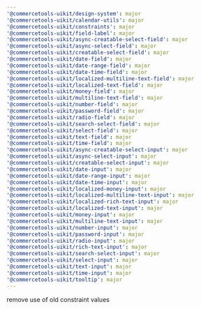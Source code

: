 ```yaml
---
'@commercetools-uikit/design-system': major
'@commercetools-uikit/calendar-utils': major
'@commercetools-uikit/constraints': major
'@commercetools-uikit/field-label': major
'@commercetools-uikit/async-creatable-select-field': major
'@commercetools-uikit/async-select-field': major
'@commercetools-uikit/creatable-select-field': major
'@commercetools-uikit/date-field': major
'@commercetools-uikit/date-range-field': major
'@commercetools-uikit/date-time-field': major
'@commercetools-uikit/localized-multiline-text-field': major
'@commercetools-uikit/localized-text-field': major
'@commercetools-uikit/money-field': major
'@commercetools-uikit/multiline-text-field': major
'@commercetools-uikit/number-field': major
'@commercetools-uikit/password-field': major
'@commercetools-uikit/radio-field': major
'@commercetools-uikit/search-select-field': major
'@commercetools-uikit/select-field': major
'@commercetools-uikit/text-field': major
'@commercetools-uikit/time-field': major
'@commercetools-uikit/async-creatable-select-input': major
'@commercetools-uikit/async-select-input': major
'@commercetools-uikit/creatable-select-input': major
'@commercetools-uikit/date-input': major
'@commercetools-uikit/date-range-input': major
'@commercetools-uikit/date-time-input': major
'@commercetools-uikit/localized-money-input': major
'@commercetools-uikit/localized-multiline-text-input': major
'@commercetools-uikit/localized-rich-text-input': major
'@commercetools-uikit/localized-text-input': major
'@commercetools-uikit/money-input': major
'@commercetools-uikit/multiline-text-input': major
'@commercetools-uikit/number-input': major
'@commercetools-uikit/password-input': major
'@commercetools-uikit/radio-input': major
'@commercetools-uikit/rich-text-input': major
'@commercetools-uikit/search-select-input': major
'@commercetools-uikit/select-input': major
'@commercetools-uikit/text-input': major
'@commercetools-uikit/time-input': major
'@commercetools-uikit/tooltip': major
---
```


remove use of old constraint values
